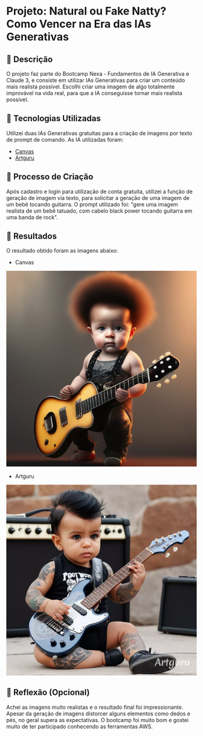 # Projeto: Natural ou Fake Natty? Como Vencer na Era das IAs Generativas

## 📒 Descrição
O projeto faz parte do Bootcamp Nexa - Fundamentos de IA Generativa e Claude 3, e consiste em utilizar IAs Generativas para criar um conteúdo mais realista possível. 
Escolhi criar uma imagem de algo totalmente improvável na vida real, para que a IA conseguisse tornar mais realista possível.

## 🤖 Tecnologias Utilizadas
Utilizei duas IAs Generativas gratuitas para a criação de imagens por texto de prompt de comando.
As IA utilizadas foram:
- [Canvas](https://www.canva.com/)
- [Artguru](https://www.artguru.ai/pt/)

## 🧐 Processo de Criação
Após cadastro e login para utilização de conta gratuita, utilizei a função de geração de imagem via texto, para solicitar a geração de uma imagem de um bebê tocando guitarra. O prompt utilizado foi: "gere uma imagem realista de um bebê tatuado, com cabelo black power tocando guitarra em uma banda de rock".

## 🚀 Resultados
O resultado obtido foram as imagens abaixo:

- Canvas
<img src="/img/canvas.png">

- Artguru
<img src="/img/artguru.png">
  

## 💭 Reflexão (Opcional)
Achei as imagens muito realistas e o resultado final foi impressionante. Apesar da geração de imagens distorcer alguns elementos como dedos e pés, no geral supera as expectativas. O bootcamp foi muito bom e gostei muito de ter participado conhecendo as ferramentas AWS.

